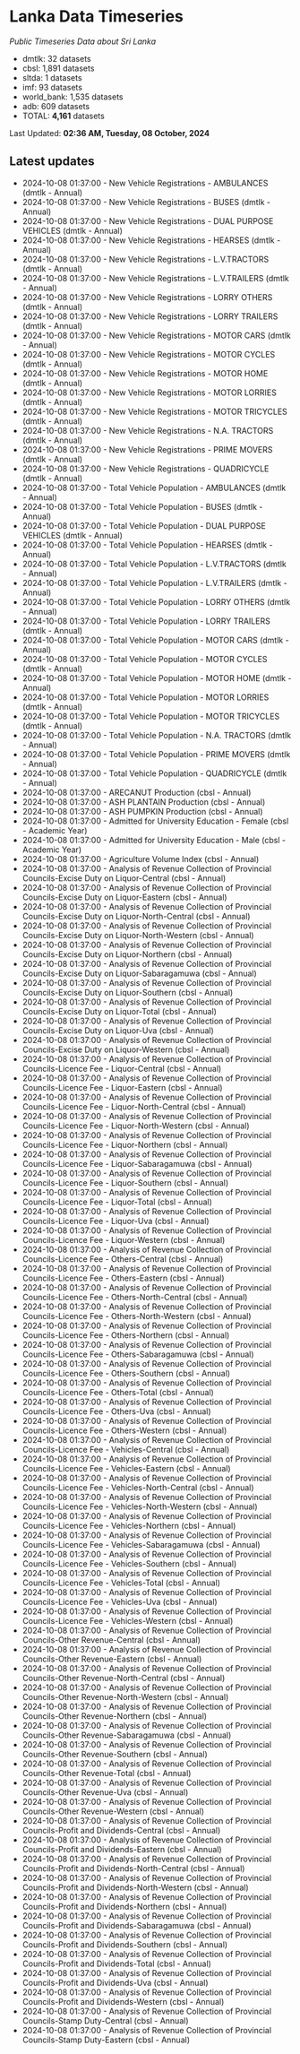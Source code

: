 # Lanka Data Timeseries
*Public Timeseries Data about Sri Lanka*

* dmtlk: 32 datasets
* cbsl: 1,891 datasets
* sltda: 1 datasets
* imf: 93 datasets
* world_bank: 1,535 datasets
* adb: 609 datasets
* TOTAL: **4,161** datasets

Last Updated: **02:36 AM, Tuesday, 08 October, 2024**

## Latest updates

* 2024-10-08 01:37:00 - New Vehicle Registrations - AMBULANCES (dmtlk - Annual)
* 2024-10-08 01:37:00 - New Vehicle Registrations - BUSES (dmtlk - Annual)
* 2024-10-08 01:37:00 - New Vehicle Registrations - DUAL PURPOSE VEHICLES (dmtlk - Annual)
* 2024-10-08 01:37:00 - New Vehicle Registrations - HEARSES (dmtlk - Annual)
* 2024-10-08 01:37:00 - New Vehicle Registrations - L.V.TRACTORS (dmtlk - Annual)
* 2024-10-08 01:37:00 - New Vehicle Registrations - L.V.TRAILERS (dmtlk - Annual)
* 2024-10-08 01:37:00 - New Vehicle Registrations - LORRY OTHERS (dmtlk - Annual)
* 2024-10-08 01:37:00 - New Vehicle Registrations - LORRY TRAILERS (dmtlk - Annual)
* 2024-10-08 01:37:00 - New Vehicle Registrations - MOTOR CARS (dmtlk - Annual)
* 2024-10-08 01:37:00 - New Vehicle Registrations - MOTOR CYCLES (dmtlk - Annual)
* 2024-10-08 01:37:00 - New Vehicle Registrations - MOTOR HOME (dmtlk - Annual)
* 2024-10-08 01:37:00 - New Vehicle Registrations - MOTOR LORRIES (dmtlk - Annual)
* 2024-10-08 01:37:00 - New Vehicle Registrations - MOTOR TRICYCLES (dmtlk - Annual)
* 2024-10-08 01:37:00 - New Vehicle Registrations - N.A. TRACTORS (dmtlk - Annual)
* 2024-10-08 01:37:00 - New Vehicle Registrations - PRIME MOVERS (dmtlk - Annual)
* 2024-10-08 01:37:00 - New Vehicle Registrations - QUADRICYCLE (dmtlk - Annual)
* 2024-10-08 01:37:00 - Total Vehicle Population - AMBULANCES (dmtlk - Annual)
* 2024-10-08 01:37:00 - Total Vehicle Population - BUSES (dmtlk - Annual)
* 2024-10-08 01:37:00 - Total Vehicle Population - DUAL PURPOSE VEHICLES (dmtlk - Annual)
* 2024-10-08 01:37:00 - Total Vehicle Population - HEARSES (dmtlk - Annual)
* 2024-10-08 01:37:00 - Total Vehicle Population - L.V.TRACTORS (dmtlk - Annual)
* 2024-10-08 01:37:00 - Total Vehicle Population - L.V.TRAILERS (dmtlk - Annual)
* 2024-10-08 01:37:00 - Total Vehicle Population - LORRY OTHERS (dmtlk - Annual)
* 2024-10-08 01:37:00 - Total Vehicle Population - LORRY TRAILERS (dmtlk - Annual)
* 2024-10-08 01:37:00 - Total Vehicle Population - MOTOR CARS (dmtlk - Annual)
* 2024-10-08 01:37:00 - Total Vehicle Population - MOTOR CYCLES (dmtlk - Annual)
* 2024-10-08 01:37:00 - Total Vehicle Population - MOTOR HOME (dmtlk - Annual)
* 2024-10-08 01:37:00 - Total Vehicle Population - MOTOR LORRIES (dmtlk - Annual)
* 2024-10-08 01:37:00 - Total Vehicle Population - MOTOR TRICYCLES (dmtlk - Annual)
* 2024-10-08 01:37:00 - Total Vehicle Population - N.A. TRACTORS (dmtlk - Annual)
* 2024-10-08 01:37:00 - Total Vehicle Population - PRIME MOVERS (dmtlk - Annual)
* 2024-10-08 01:37:00 - Total Vehicle Population - QUADRICYCLE (dmtlk - Annual)
* 2024-10-08 01:37:00 - ARECANUT Production (cbsl - Annual)
* 2024-10-08 01:37:00 - ASH PLANTAIN Production (cbsl - Annual)
* 2024-10-08 01:37:00 - ASH PUMPKIN Production (cbsl - Annual)
* 2024-10-08 01:37:00 - Admitted for University Education - Female (cbsl - Academic Year)
* 2024-10-08 01:37:00 - Admitted for University Education - Male (cbsl - Academic Year)
* 2024-10-08 01:37:00 - Agriculture Volume Index (cbsl - Annual)
* 2024-10-08 01:37:00 - Analysis of Revenue Collection of Provincial Councils-Excise Duty on Liquor-Central (cbsl - Annual)
* 2024-10-08 01:37:00 - Analysis of Revenue Collection of Provincial Councils-Excise Duty on Liquor-Eastern (cbsl - Annual)
* 2024-10-08 01:37:00 - Analysis of Revenue Collection of Provincial Councils-Excise Duty on Liquor-North-Central (cbsl - Annual)
* 2024-10-08 01:37:00 - Analysis of Revenue Collection of Provincial Councils-Excise Duty on Liquor-North-Western (cbsl - Annual)
* 2024-10-08 01:37:00 - Analysis of Revenue Collection of Provincial Councils-Excise Duty on Liquor-Northern (cbsl - Annual)
* 2024-10-08 01:37:00 - Analysis of Revenue Collection of Provincial Councils-Excise Duty on Liquor-Sabaragamuwa (cbsl - Annual)
* 2024-10-08 01:37:00 - Analysis of Revenue Collection of Provincial Councils-Excise Duty on Liquor-Southern (cbsl - Annual)
* 2024-10-08 01:37:00 - Analysis of Revenue Collection of Provincial Councils-Excise Duty on Liquor-Total (cbsl - Annual)
* 2024-10-08 01:37:00 - Analysis of Revenue Collection of Provincial Councils-Excise Duty on Liquor-Uva (cbsl - Annual)
* 2024-10-08 01:37:00 - Analysis of Revenue Collection of Provincial Councils-Excise Duty on Liquor-Western (cbsl - Annual)
* 2024-10-08 01:37:00 - Analysis of Revenue Collection of Provincial Councils-Licence Fee - Liquor-Central (cbsl - Annual)
* 2024-10-08 01:37:00 - Analysis of Revenue Collection of Provincial Councils-Licence Fee - Liquor-Eastern (cbsl - Annual)
* 2024-10-08 01:37:00 - Analysis of Revenue Collection of Provincial Councils-Licence Fee - Liquor-North-Central (cbsl - Annual)
* 2024-10-08 01:37:00 - Analysis of Revenue Collection of Provincial Councils-Licence Fee - Liquor-North-Western (cbsl - Annual)
* 2024-10-08 01:37:00 - Analysis of Revenue Collection of Provincial Councils-Licence Fee - Liquor-Northern (cbsl - Annual)
* 2024-10-08 01:37:00 - Analysis of Revenue Collection of Provincial Councils-Licence Fee - Liquor-Sabaragamuwa (cbsl - Annual)
* 2024-10-08 01:37:00 - Analysis of Revenue Collection of Provincial Councils-Licence Fee - Liquor-Southern (cbsl - Annual)
* 2024-10-08 01:37:00 - Analysis of Revenue Collection of Provincial Councils-Licence Fee - Liquor-Total (cbsl - Annual)
* 2024-10-08 01:37:00 - Analysis of Revenue Collection of Provincial Councils-Licence Fee - Liquor-Uva (cbsl - Annual)
* 2024-10-08 01:37:00 - Analysis of Revenue Collection of Provincial Councils-Licence Fee - Liquor-Western (cbsl - Annual)
* 2024-10-08 01:37:00 - Analysis of Revenue Collection of Provincial Councils-Licence Fee - Others-Central (cbsl - Annual)
* 2024-10-08 01:37:00 - Analysis of Revenue Collection of Provincial Councils-Licence Fee - Others-Eastern (cbsl - Annual)
* 2024-10-08 01:37:00 - Analysis of Revenue Collection of Provincial Councils-Licence Fee - Others-North-Central (cbsl - Annual)
* 2024-10-08 01:37:00 - Analysis of Revenue Collection of Provincial Councils-Licence Fee - Others-North-Western (cbsl - Annual)
* 2024-10-08 01:37:00 - Analysis of Revenue Collection of Provincial Councils-Licence Fee - Others-Northern (cbsl - Annual)
* 2024-10-08 01:37:00 - Analysis of Revenue Collection of Provincial Councils-Licence Fee - Others-Sabaragamuwa (cbsl - Annual)
* 2024-10-08 01:37:00 - Analysis of Revenue Collection of Provincial Councils-Licence Fee - Others-Southern (cbsl - Annual)
* 2024-10-08 01:37:00 - Analysis of Revenue Collection of Provincial Councils-Licence Fee - Others-Total (cbsl - Annual)
* 2024-10-08 01:37:00 - Analysis of Revenue Collection of Provincial Councils-Licence Fee - Others-Uva (cbsl - Annual)
* 2024-10-08 01:37:00 - Analysis of Revenue Collection of Provincial Councils-Licence Fee - Others-Western (cbsl - Annual)
* 2024-10-08 01:37:00 - Analysis of Revenue Collection of Provincial Councils-Licence Fee - Vehicles-Central (cbsl - Annual)
* 2024-10-08 01:37:00 - Analysis of Revenue Collection of Provincial Councils-Licence Fee - Vehicles-Eastern (cbsl - Annual)
* 2024-10-08 01:37:00 - Analysis of Revenue Collection of Provincial Councils-Licence Fee - Vehicles-North-Central (cbsl - Annual)
* 2024-10-08 01:37:00 - Analysis of Revenue Collection of Provincial Councils-Licence Fee - Vehicles-North-Western (cbsl - Annual)
* 2024-10-08 01:37:00 - Analysis of Revenue Collection of Provincial Councils-Licence Fee - Vehicles-Northern (cbsl - Annual)
* 2024-10-08 01:37:00 - Analysis of Revenue Collection of Provincial Councils-Licence Fee - Vehicles-Sabaragamuwa (cbsl - Annual)
* 2024-10-08 01:37:00 - Analysis of Revenue Collection of Provincial Councils-Licence Fee - Vehicles-Southern (cbsl - Annual)
* 2024-10-08 01:37:00 - Analysis of Revenue Collection of Provincial Councils-Licence Fee - Vehicles-Total (cbsl - Annual)
* 2024-10-08 01:37:00 - Analysis of Revenue Collection of Provincial Councils-Licence Fee - Vehicles-Uva (cbsl - Annual)
* 2024-10-08 01:37:00 - Analysis of Revenue Collection of Provincial Councils-Licence Fee - Vehicles-Western (cbsl - Annual)
* 2024-10-08 01:37:00 - Analysis of Revenue Collection of Provincial Councils-Other Revenue-Central (cbsl - Annual)
* 2024-10-08 01:37:00 - Analysis of Revenue Collection of Provincial Councils-Other Revenue-Eastern (cbsl - Annual)
* 2024-10-08 01:37:00 - Analysis of Revenue Collection of Provincial Councils-Other Revenue-North-Central (cbsl - Annual)
* 2024-10-08 01:37:00 - Analysis of Revenue Collection of Provincial Councils-Other Revenue-North-Western (cbsl - Annual)
* 2024-10-08 01:37:00 - Analysis of Revenue Collection of Provincial Councils-Other Revenue-Northern (cbsl - Annual)
* 2024-10-08 01:37:00 - Analysis of Revenue Collection of Provincial Councils-Other Revenue-Sabaragamuwa (cbsl - Annual)
* 2024-10-08 01:37:00 - Analysis of Revenue Collection of Provincial Councils-Other Revenue-Southern (cbsl - Annual)
* 2024-10-08 01:37:00 - Analysis of Revenue Collection of Provincial Councils-Other Revenue-Total (cbsl - Annual)
* 2024-10-08 01:37:00 - Analysis of Revenue Collection of Provincial Councils-Other Revenue-Uva (cbsl - Annual)
* 2024-10-08 01:37:00 - Analysis of Revenue Collection of Provincial Councils-Other Revenue-Western (cbsl - Annual)
* 2024-10-08 01:37:00 - Analysis of Revenue Collection of Provincial Councils-Profit and Dividends-Central (cbsl - Annual)
* 2024-10-08 01:37:00 - Analysis of Revenue Collection of Provincial Councils-Profit and Dividends-Eastern (cbsl - Annual)
* 2024-10-08 01:37:00 - Analysis of Revenue Collection of Provincial Councils-Profit and Dividends-North-Central (cbsl - Annual)
* 2024-10-08 01:37:00 - Analysis of Revenue Collection of Provincial Councils-Profit and Dividends-North-Western (cbsl - Annual)
* 2024-10-08 01:37:00 - Analysis of Revenue Collection of Provincial Councils-Profit and Dividends-Northern (cbsl - Annual)
* 2024-10-08 01:37:00 - Analysis of Revenue Collection of Provincial Councils-Profit and Dividends-Sabaragamuwa (cbsl - Annual)
* 2024-10-08 01:37:00 - Analysis of Revenue Collection of Provincial Councils-Profit and Dividends-Southern (cbsl - Annual)
* 2024-10-08 01:37:00 - Analysis of Revenue Collection of Provincial Councils-Profit and Dividends-Total (cbsl - Annual)
* 2024-10-08 01:37:00 - Analysis of Revenue Collection of Provincial Councils-Profit and Dividends-Uva (cbsl - Annual)
* 2024-10-08 01:37:00 - Analysis of Revenue Collection of Provincial Councils-Profit and Dividends-Western (cbsl - Annual)
* 2024-10-08 01:37:00 - Analysis of Revenue Collection of Provincial Councils-Stamp Duty-Central (cbsl - Annual)
* 2024-10-08 01:37:00 - Analysis of Revenue Collection of Provincial Councils-Stamp Duty-Eastern (cbsl - Annual)